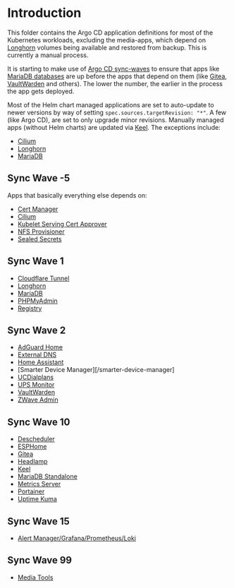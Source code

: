 # Introduction
This folder contains the Argo CD application definitions for most of the Kubernetes workloads, excluding the media-apps, which depend on [Longhorn](/longhorn) volumes being available and restored from backup. This is currently a manual process.

It is starting to make use of [Argo CD sync-waves](https://argo-cd.readthedocs.io/en/stable/user-guide/sync-waves/) to ensure that apps like [MariaDB databases](/mariadb) are up before the apps that depend on them (like [Gitea](/gitea), [VaultWarden](/vaultwarden) and others). The lower the number, the earlier in the process the app gets deployed.

Most of the Helm chart managed applications are set to auto-update to newer versions by way of setting `spec.sources.targetRevision: "*"`. A few (like Argo CD), are set to only upgrade minor revisions. Manually managed apps (without Helm charts) are updated via [Keel](/keel). The exceptions include:
* [Cilium](/cilium)
* [Longhorn](/longhorn)
* [MariaDB](/mariadb)

## Sync Wave -5
Apps that basically everything else depends on:
* [Cert Manager](/cert-manager)
* [Cilium](/cilium)
* [Kubelet Serving Cert Approver](https://github.com/alex1989hu/kubelet-serving-cert-approver)
* [NFS Provisioner](/nfs-provisioner)
* [Sealed Secrets](/sealed-secrets)

## Sync Wave 1
* [Cloudflare Tunnel](/cloudflare-tunnel)
* [Longhorn](/longhorn)
* [MariaDB](/mariadb)
* [PHPMyAdmin](/phpmyadmin)
* [Registry](/registry)

## Sync Wave 2
* [AdGuard Home](/adguard)
* [External DNS](/external-dns)
* [Home Assistant](/home-automation/homeassist)
* [Smarter Device Manager][/smarter-device-manager]
* [UCDialplans](/ucdialplans)
* [UPS Monitor](/home-automation/ups-monitor)
* [VaultWarden](/vaultwarden)
* [ZWave Admin](/home-automation/zwaveadmin)

## Sync Wave 10
* [Descheduler](/descheduler)
* [ESPHome](/home-automation/esphome)
* [Gitea](/gitea)
* [Headlamp](/headlamp)
* [Keel](/keel)
* [MariaDB Standalone](/mariadb-standalone)
* [Metrics Server](/metrics-server)
* [Portainer](/portainer)
* [Uptime Kuma](/uptime-kuma)

## Sync Wave 15
* [Alert Manager/Grafana/Prometheus/Loki](/promstack)

## Sync Wave 99
* [Media Tools](/media-tools)